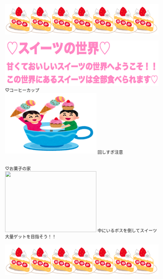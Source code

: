 
<img src="ケーキ.png" width="800" height="100"/><br>
<br>
<img src="title2.png" width="700" height="150"/><br>
♡コーヒーカップ<br>
<img src="coffee.png" width="300" height="200"/>
回しすぎ注意
<br>
<br>
<br>
♡お菓子の家<br>
<img src="家.png" width="300" height="200"/>
中にいるボスを倒してスイーツ大量ゲットを目指そう！！
<br>
<br>
<img src="ケーキ.png" width="800" height="100"/>
